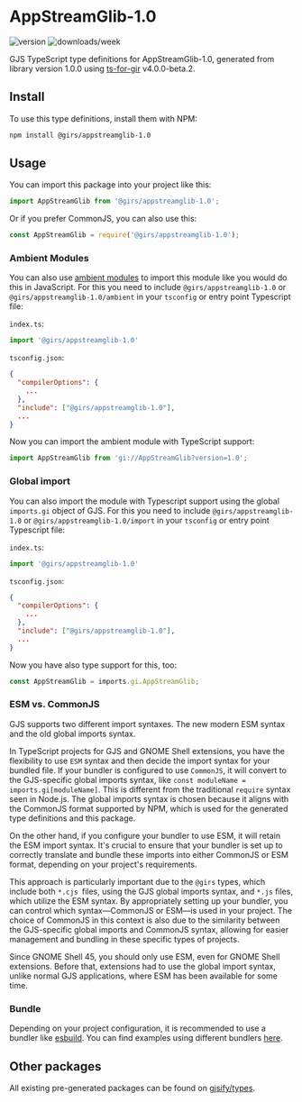 
# AppStreamGlib-1.0

![version](https://img.shields.io/npm/v/@girs/appstreamglib-1.0)
![downloads/week](https://img.shields.io/npm/dw/@girs/appstreamglib-1.0)


GJS TypeScript type definitions for AppStreamGlib-1.0, generated from library version 1.0.0 using [ts-for-gir](https://github.com/gjsify/ts-for-gir) v4.0.0-beta.2.


## Install

To use this type definitions, install them with NPM:
```bash
npm install @girs/appstreamglib-1.0
```

## Usage

You can import this package into your project like this:
```ts
import AppStreamGlib from '@girs/appstreamglib-1.0';
```

Or if you prefer CommonJS, you can also use this:
```ts
const AppStreamGlib = require('@girs/appstreamglib-1.0');
```

### Ambient Modules

You can also use [ambient modules](https://github.com/gjsify/ts-for-gir/tree/main/packages/cli#ambient-modules) to import this module like you would do this in JavaScript.
For this you need to include `@girs/appstreamglib-1.0` or `@girs/appstreamglib-1.0/ambient` in your `tsconfig` or entry point Typescript file:

`index.ts`:
```ts
import '@girs/appstreamglib-1.0'
```

`tsconfig.json`:
```json
{
  "compilerOptions": {
    ...
  },
  "include": ["@girs/appstreamglib-1.0"],
  ...
}
```

Now you can import the ambient module with TypeScript support: 

```ts
import AppStreamGlib from 'gi://AppStreamGlib?version=1.0';
```

### Global import

You can also import the module with Typescript support using the global `imports.gi` object of GJS.
For this you need to include `@girs/appstreamglib-1.0` or `@girs/appstreamglib-1.0/import` in your `tsconfig` or entry point Typescript file:

`index.ts`:
```ts
import '@girs/appstreamglib-1.0'
```

`tsconfig.json`:
```json
{
  "compilerOptions": {
    ...
  },
  "include": ["@girs/appstreamglib-1.0"],
  ...
}
```

Now you have also type support for this, too:

```ts
const AppStreamGlib = imports.gi.AppStreamGlib;
```


### ESM vs. CommonJS

GJS supports two different import syntaxes. The new modern ESM syntax and the old global imports syntax.

In TypeScript projects for GJS and GNOME Shell extensions, you have the flexibility to use `ESM` syntax and then decide the import syntax for your bundled file. If your bundler is configured to use `CommonJS`, it will convert to the GJS-specific global imports syntax, like `const moduleName = imports.gi[moduleName]`. This is different from the traditional `require` syntax seen in Node.js. The global imports syntax is chosen because it aligns with the CommonJS format supported by NPM, which is used for the generated type definitions and this package.

On the other hand, if you configure your bundler to use ESM, it will retain the ESM import syntax. It's crucial to ensure that your bundler is set up to correctly translate and bundle these imports into either CommonJS or ESM format, depending on your project's requirements.

This approach is particularly important due to the `@girs` types, which include both `*.cjs `files, using the GJS global imports syntax, and `*.js` files, which utilize the ESM syntax. By appropriately setting up your bundler, you can control which syntax—CommonJS or ESM—is used in your project. The choice of CommonJS in this context is also due to the similarity between the GJS-specific global imports and CommonJS syntax, allowing for easier management and bundling in these specific types of projects.

Since GNOME Shell 45, you should only use ESM, even for GNOME Shell extensions. Before that, extensions had to use the global import syntax, unlike normal GJS applications, where ESM has been available for some time.

### Bundle

Depending on your project configuration, it is recommended to use a bundler like [esbuild](https://esbuild.github.io/). You can find examples using different bundlers [here](https://github.com/gjsify/ts-for-gir/tree/main/examples).

## Other packages

All existing pre-generated packages can be found on [gjsify/types](https://github.com/gjsify/types).

